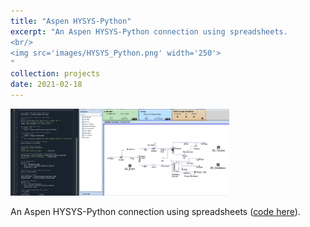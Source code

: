 ```yaml
---
title: "Aspen HYSYS-Python"
excerpt: "An Aspen HYSYS-Python connection using spreadsheets. 
<br/>
<img src='images/HYSYS_Python.png' width='250'>
"
collection: projects
date: 2021-02-18
---
```


<img src='../images/HYSYS_Python.png' width='350'>

An Aspen HYSYS-Python connection using spreadsheets ([code here](https://github.com/edgarsmdn/Aspen_HYSYS_Python)).
